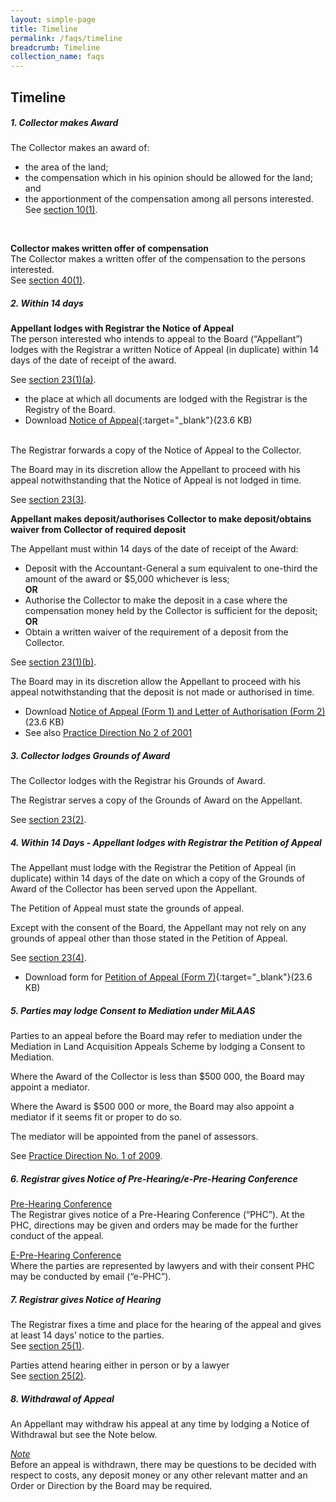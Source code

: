 ```yaml
---
layout: simple-page
title: Timeline
permalink: /faqs/timeline
breadcrumb: Timeline
collection_name: faqs
---
```


Timeline
---
##### **1. Collector makes Award**
The Collector makes an award of:
 * the area of the land;
 * the compensation which in his opinion should be allowed for the land; and
 * the apportionment of the compensation among all persons interested.
See [section 10(1)](https://sso.agc.gov.sg/Act/LAA1966?ProvIds=pr10-#pr10-).
<br>
  
**Collector makes written offer of compensation**
<br>
The Collector makes a written offer of the compensation to the persons interested.
<br>
See [section 40(1)](https://sso.agc.gov.sg/Act/LAA1966?ProvIds=pr40-#pr40-). 
<br>
##### **2. Within 14 days**
**Appellant lodges with Registrar the Notice of Appeal**
<br>
The person interested who intends to appeal to the Board (“Appellant”) lodges with the Registrar a written Notice of Appeal (in duplicate) within 14 days of the date of receipt of the award.
<br> 

See [section 23(1)(a)](https://sso.agc.gov.sg/Act/LAA1966?ProvIds=pr23-#pr23-). 
* the place at which all documents are lodged with the Registrar is the Registry of the Board.
* Download [Notice of Appeal](/files/Form-NOA.pdf){:target="_blank"}(23.6 KB)
<br>
The Registrar forwards a copy of the Notice of Appeal to the Collector. 
<br>

The Board may in its discretion allow the Appellant to proceed with his appeal notwithstanding that the Notice of Appeal is not lodged in time. <br>

See [section 23(3)](https://sso.agc.gov.sg/Act/LAA1966?ProvIds=pr23-#pr23-). 

**Appellant makes deposit/authorises Collector to make deposit/obtains waiver from Collector of required deposit**
<br>
  
The Appellant must within 14 days of the date of receipt of the Award:
* Deposit with the Accountant-General a sum equivalent to one-third the amount of the award or $5,000 whichever is less;
<br>                                                 **OR**  
* Authorise the Collector to make the deposit in a case where the compensation money held by the Collector is sufficient for the deposit;
                                                  <br>**OR**  
* Obtain a written waiver of the requirement of a deposit from the Collector.

See [section 23(1)(b)](https://sso.agc.gov.sg/Act/LAA1966?ProvIds=pr23-#pr23-).
<br>

The Board may in its discretion allow the Appellant to proceed with his appeal notwithstanding that the deposit is not made or authorised in time.
* Download [Notice of Appeal (Form 1) and Letter of Authorisation (Form 2)](/files/Form-NOA.pdf)(23.6 KB)
* See also [Practice Direction No 2 of 2001](https://mlaw-ablac-staging.netlify.com/legislation-and-past-decisions/practice-directions/)

##### **3. Collector lodges Grounds of Award**
The Collector lodges with the Registrar his Grounds of Award. 

The Registrar serves a copy of the Grounds of Award on the Appellant.

See [section 23(2)](https://sso.agc.gov.sg/Act/LAA1966?ProvIds=pr23-#pr23-).

##### **4. Within 14 Days - Appellant lodges with Registrar the Petition of Appeal**
The Appellant must lodge with the Registrar the Petition of Appeal (in duplicate) within 14 days of the date on which a copy of the Grounds of Award of the Collector has been served upon the Appellant. 

The Petition of Appeal must state the grounds of appeal. 

Except with the consent of the Board, the Appellant may not rely on any grounds of appeal other than those stated in the Petition of Appeal. 

See [section 23(4)](https://sso.agc.gov.sg/Act/LAA1966?ProvIds=pr23-#pr23-). 

* Download form for [Petition of Appeal (Form 7)](/files/Form-POA-Sept09.pdf){:target="_blank"}(23.6 KB)

##### **5. Parties may lodge Consent to Mediation under MiLAAS**
Parties to an appeal before the Board may refer to mediation under the Mediation in Land Acquisition Appeals Scheme by lodging a Consent to Mediation.

Where the Award of the Collector is less than $500 000, the Board may appoint a mediator. 

Where the Award is $500 000 or more, the Board may also appoint a mediator if it seems fit or proper to do so. 

The mediator will be appointed from the panel of assessors. 

See [Practice Direction No. 1 of 2009](https://mlaw-ablac-staging.netlify.com/legislation-and-past-decisions/practice-directions/).

##### **6. Registrar gives Notice of Pre-Hearing/e-Pre-Hearing Conference**
<u>Pre-Hearing Conference</u>
<br>
The Registrar gives notice of a Pre-Hearing Conference (“PHC”). At the PHC, directions may be given and orders may be made for the further conduct of the appeal. <br>

<u> E-Pre-Hearing Conference</u> 
<br>
Where the parties are represented by lawyers and with their consent PHC may be conducted by email (“e-PHC”).

##### **7. Registrar gives Notice of Hearing**
The Registrar fixes a time and place for the hearing of the appeal and gives at least 14 days’ notice to the parties.
<br>
See [section 25(1)](https://sso.agc.gov.sg/Act/LAA1966?ProvIds=pr25-#pr25-). 
<br>

Parties attend hearing either in person or by a lawyer 
<br>
See [section 25(2)](https://sso.agc.gov.sg/Act/LAA1966?ProvIds=pr25-#pr25-).

##### **8. Withdrawal of Appeal**
An Appellant may withdraw his appeal at any time by lodging a Notice of Withdrawal but see the Note below.
<br>

<u> <i> Note </i> </u>
<br>
Before an appeal is withdrawn, there may be questions to be decided with respect to costs, any deposit money or any other relevant matter and an Order or Direction by the Board may be required.

